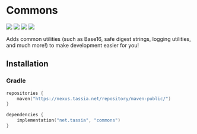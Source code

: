 # Commons

![](https://img.shields.io/github/license/TASSIA710/commons?label=License)
![](https://img.shields.io/github/v/release/TASSIA710/commons?label=Stable)
![](https://img.shields.io/github/v/release/TASSIA710/commons?label=Preview&include_prereleases)
![](https://img.shields.io/github/workflow/status/TASSIA710/commons/Build/main?label=Build)

Adds common utilities (such as Base16, safe digest strings, logging utilities, and much more!)
to make development easier for you!



## Installation

### Gradle

```kotlin
repositories {
    maven("https://nexus.tassia.net/repository/maven-public/")
}

dependencies {
    implementation("net.tassia", "commons")
}
```
